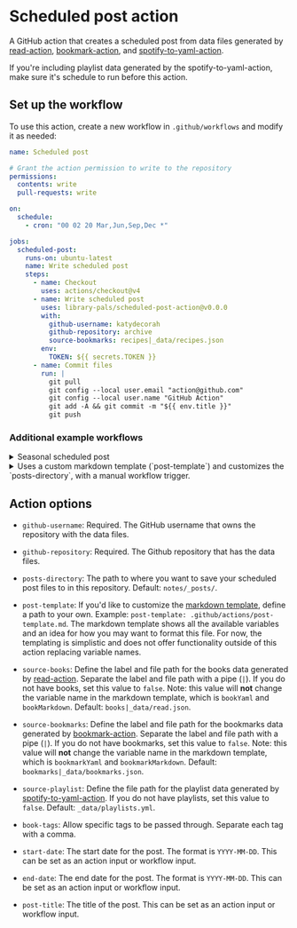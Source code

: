 # Scheduled post action

A GitHub action that creates a scheduled post from data files generated by [read-action](https://github.com/library-pals/read-action), [bookmark-action](https://github.com/library-pals/bookmark-action), and [spotify-to-yaml-action](https://github.com/library-pals/spotify-to-yaml-action).

If you're including playlist data generated by the spotify-to-yaml-action, make sure it's schedule to run before this action.

<!-- START GENERATED DOCUMENTATION -->

## Set up the workflow

To use this action, create a new workflow in `.github/workflows` and modify it as needed:

```yml
name: Scheduled post

# Grant the action permission to write to the repository
permissions:
  contents: write
  pull-requests: write

on:
  schedule:
    - cron: "00 02 20 Mar,Jun,Sep,Dec *"

jobs:
  scheduled-post:
    runs-on: ubuntu-latest
    name: Write scheduled post
    steps:
      - name: Checkout
        uses: actions/checkout@v4
      - name: Write scheduled post
        uses: library-pals/scheduled-post-action@v0.0.0
        with:
          github-username: katydecorah
          github-repository: archive
          source-bookmarks: recipes|_data/recipes.json
        env:
          TOKEN: ${{ secrets.TOKEN }}
      - name: Commit files
        run: |
          git pull
          git config --local user.email "action@github.com"
          git config --local user.name "GitHub Action"
          git add -A && git commit -m "${{ env.title }}"
          git push
```

### Additional example workflows

<details>
<summary>Seasonal scheduled post</summary>

```yml
name: Seasonal scheduled post

on:
  workflow_dispatch:
  schedule:
    - cron: "00 02 20 Mar,Jun,Sep,Dec *"

jobs:
  scheduled-post:
    runs-on: ubuntu-latest
    name: Write scheduled post
    steps:
      - name: Checkout
        uses: actions/checkout@v4
      - name: Set post title and dates
        run: |
          MONTH=$(date +%m)
          YEAR=$(date +%Y)

          declare -A SEASONS=(
            ["03"]="Winter"
            ["06"]="Spring"
            ["09"]="Summer"
            ["12"]="Fall"
          )

          set_env_vars() {
            local season=$1
            local start_date=$2
            local end_date=$3
            local post_title=""

            if [ "$season" = "Winter" ]; then
              post_title="$(($YEAR - 1))/${YEAR} ${season}"
            else
              post_title="${YEAR} ${season}"
            fi

            echo "POST_TITLE=${post_title}" >> $GITHUB_ENV
            echo "START_DATE=${start_date}" >> $GITHUB_ENV
            echo "END_DATE=${end_date}" >> $GITHUB_ENV
          }

          case $MONTH in
            "03")
              set_env_vars ${SEASONS[$MONTH]} "$(($YEAR - 1))-12-21" "${YEAR}-03-20"
              ;;
            "06")
              set_env_vars ${SEASONS[$MONTH]} "${YEAR}-03-21" "${YEAR}-06-20"
              ;;
            "09")
              set_env_vars ${SEASONS[$MONTH]} "${YEAR}-06-21" "${YEAR}-09-20"
              ;;
            "12")
              set_env_vars ${SEASONS[$MONTH]} "${YEAR}-09-21" "${YEAR}-12-20"
              ;;
          esac
      - name: Write scheduled post
        uses: library-pals/scheduled-post-action@v0.0.0
        with:
          github-username: katydecorah
          github-repository: archive
          source-bookmarks: recipes|_data/recipes.json
          book-tags: "recommend,skip"
          start-date: ${{ env.START_DATE }}
          end-date: ${{ env.END_DATE }}
          post-title: ${{ env.POST_TITLE }}
        env:
          TOKEN: ${{ secrets.TOKEN }}
      - name: Commit files
        run: |
          git pull
          git config --local user.email "action@github.com"
          git config --local user.name "GitHub Action"
          git add -A && git commit -m "${{ env.POST_TITLE }}"
          git push
```

</details>

<details>
<summary>Uses a custom markdown template (`post-template`) and customizes the `posts-directory`, with a manual workflow trigger.</summary>

```yml
name: Uses a custom markdown template (`post-template`) and customizes the `posts-directory`, with a manual workflow trigger.

on:
  workflow_dispatch:
    inputs:
      start-date:
        description: "The start date for the post in the format YYYY-MM-DD"
        type: string
        required: true
      end-date:
        description: "The end date for the post in the format YYYY-MM-DD"
        type: string
        required: true
      post-title:
        description: "The title of the post"
        type: string
        required: true

jobs:
  scheduled-post:
    runs-on: ubuntu-latest
    name: Write scheduled post
    steps:
      - name: Checkout
        uses: actions/checkout@v4
      - name: Write scheduled post
        uses: library-pals/scheduled-post-action@v0.0.0
        with:
          github-username: katydecorah
          github-repository: archive
          post-template: .github/actions/post-template-basic.md
          posts-directory: books/
          source-bookmarks: recipes|_data/recipes.json
        env:
          TOKEN: ${{ secrets.TOKEN }}
      - name: Commit files
        run: |
          git pull
          git config --local user.email "action@github.com"
          git config --local user.name "GitHub Action"
          git add -A && git commit -m "${{ env.title }}"
          git push
```

</details>

## Action options

- `github-username`: Required. The GitHub username that owns the repository with the data files.

- `github-repository`: Required. The Github repository that has the data files.

- `posts-directory`: The path to where you want to save your scheduled post files to in this repository. Default: `notes/_posts/`.

- `post-template`: If you'd like to customize the [markdown template](src/template.md), define a path to your own. Example: `post-template: .github/actions/post-template.md`. The markdown template shows all the available variables and an idea for how you may want to format this file. For now, the templating is simplistic and does not offer functionality outside of this action replacing variable names.

- `source-books`: Define the label and file path for the books data generated by [read-action](https://github.com/katydecorah/read-action). Separate the label and file path with a pipe (`|`). If you do not have books, set this value to `false`. Note: this value will **not** change the variable name in the markdown template, which is `bookYaml` and `bookMarkdown`. Default: `books|_data/read.json`.

- `source-bookmarks`: Define the label and file path for the bookmarks data generated by [bookmark-action](https://github.com/katydecorah/bookmark-action). Separate the label and file path with a pipe (`|`). If you do not have bookmarks, set this value to `false`. Note: this value will **not** change the variable name in the markdown template, which is `bookmarkYaml` and `bookmarkMarkdown`. Default: `bookmarks|_data/bookmarks.json`.

- `source-playlist`: Define the file path for the playlist data generated by [spotify-to-yaml-action](https://github.com/katydecorah/spotify-to-yaml-action). If you do not have playlists, set this value to `false`. Default: `_data/playlists.yml`.

- `book-tags`: Allow specific tags to be passed through. Separate each tag with a comma.

- `start-date`: The start date for the post. The format is `YYYY-MM-DD`. This can be set as an action input or workflow input.

- `end-date`: The end date for the post. The format is `YYYY-MM-DD`. This can be set as an action input or workflow input.

- `post-title`: The title of the post. This can be set as an action input or workflow input.
<!-- END GENERATED DOCUMENTATION -->
